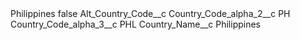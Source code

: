 <?xml version="1.0" encoding="UTF-8"?>
<CustomMetadata xmlns="http://soap.sforce.com/2006/04/metadata" xmlns:xsi="http://www.w3.org/2001/XMLSchema-instance" xmlns:xsd="http://www.w3.org/2001/XMLSchema">
    <label>Philippines</label>
    <protected>false</protected>
    <values>
        <field>Alt_Country_Code__c</field>
        <value xsi:nil="true"/>
    </values>
    <values>
        <field>Country_Code_alpha_2__c</field>
        <value xsi:type="xsd:string">PH</value>
    </values>
    <values>
        <field>Country_Code_alpha_3__c</field>
        <value xsi:type="xsd:string">PHL</value>
    </values>
    <values>
        <field>Country_Name__c</field>
        <value xsi:type="xsd:string">Philippines</value>
    </values>
</CustomMetadata>
